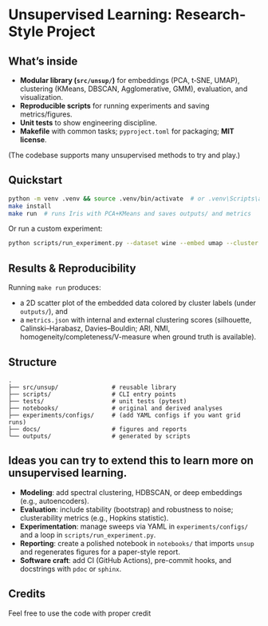 # Unsupervised Learning: Research-Style Project


## What’s inside
- **Modular library (`src/unsup/`)** for embeddings (PCA, t‑SNE, UMAP), clustering (KMeans, DBSCAN, Agglomerative, GMM), evaluation, and visualization.
- **Reproducible scripts** for running experiments and saving metrics/figures.
- **Unit tests** to show engineering discipline.
- **Makefile** with common tasks; `pyproject.toml` for packaging; **MIT license**.

>
  (The codebase supports many unsupervised methods to try and play.)

## Quickstart
```bash
python -m venv .venv && source .venv/bin/activate  # or .venv\Scripts\activate on Windows
make install
make run  # runs Iris with PCA+KMeans and saves outputs/ and metrics
```

Or run a custom experiment:
```bash
python scripts/run_experiment.py --dataset wine --embed umap --cluster gmm --n-clusters 3 --outdir outputs/wine_umap_gmm
```

## Results & Reproducibility
Running `make run` produces:
- a 2D scatter plot of the embedded data colored by cluster labels (under `outputs/`), and
- a `metrics.json` with internal and external clustering scores (silhouette, Calinski–Harabasz, Davies–Bouldin; ARI, NMI, homogeneity/completeness/V-measure when ground truth is available).

## Structure
```
.
├── src/unsup/               # reusable library
├── scripts/                 # CLI entry points
├── tests/                   # unit tests (pytest)
├── notebooks/               # original and derived analyses
├── experiments/configs/     # (add YAML configs if you want grid runs)
├── docs/                    # figures and reports
└── outputs/                 # generated by scripts
```

## Ideas you can try to extend this to learn more on unsupervised learning. 
- **Modeling**: add spectral clustering, HDBSCAN, or deep embeddings (e.g., autoencoders).
- **Evaluation**: include stability (bootstrap) and robustness to noise; clusterability metrics (e.g., Hopkins statistic).
- **Experimentation**: manage sweeps via YAML in `experiments/configs/` and a loop in `scripts/run_experiment.py`.
- **Reporting**: create a polished notebook in `notebooks/` that imports `unsup` and regenerates figures for a paper-style report.
- **Software craft**: add CI (GitHub Actions), pre-commit hooks, and docstrings with `pdoc` or `sphinx`.

## Credits
Feel free to use the code with proper credit
